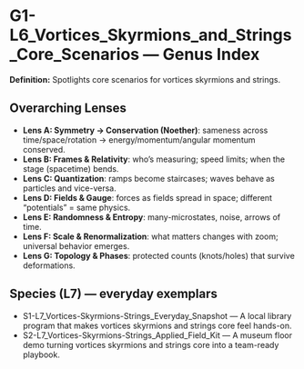 # G1-L6_Vortices_Skyrmions_and_Strings_Core_Scenarios — Genus Index
**Definition:** Spotlights core scenarios for vortices skyrmions and strings.

## Overarching Lenses

- **Lens A: Symmetry -> Conservation (Noether)**: sameness across time/space/rotation → energy/momentum/angular momentum conserved.
- **Lens B: Frames & Relativity**: who’s measuring; speed limits; when the stage (spacetime) bends.
- **Lens C: Quantization**: ramps become staircases; waves behave as particles and vice-versa.
- **Lens D: Fields & Gauge**: forces as fields spread in space; different “potentials” = same physics.
- **Lens E: Randomness & Entropy**: many-microstates, noise, arrows of time.
- **Lens F: Scale & Renormalization**: what matters changes with zoom; universal behavior emerges.
- **Lens G: Topology & Phases**: protected counts (knots/holes) that survive deformations.

## Species (L7) — everyday exemplars
- S1-L7_Vortices-Skyrmions-Strings_Everyday_Snapshot — A local library program that makes vortices skyrmions and strings core feel hands-on.
- S2-L7_Vortices-Skyrmions-Strings_Applied_Field_Kit — A museum floor demo turning vortices skyrmions and strings core into a team-ready playbook.

